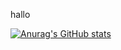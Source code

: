 hallo

[![Anurag's GitHub stats](https://github-readme-stats.vercel.app/api?username=StrgV&theme=gruvbox)](https://github.com/anuraghazra/github-readme-stats)
